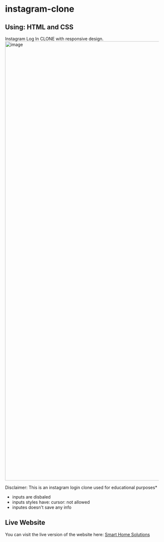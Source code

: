 # instagram-clone

## Using: HTML and CSS

Instagram Log In CLONE with responsive design.
<img width="1438" alt="image" src="https://github.com/user-attachments/assets/33b6ac8c-ea77-4794-83ba-4a8abe6ca8eb">

Disclaimer: This is an instagram login clone used for educational purposes*

* inputs are disbaled
* inputs styles have:
                 cursor: not allowed 
 * inputes doesn't save any info
   
## Live Website

You can visit the live version of the website here: [Smart Home Solutions](https://evelynrodriguezc.github.io/instagram-login-clone/)
